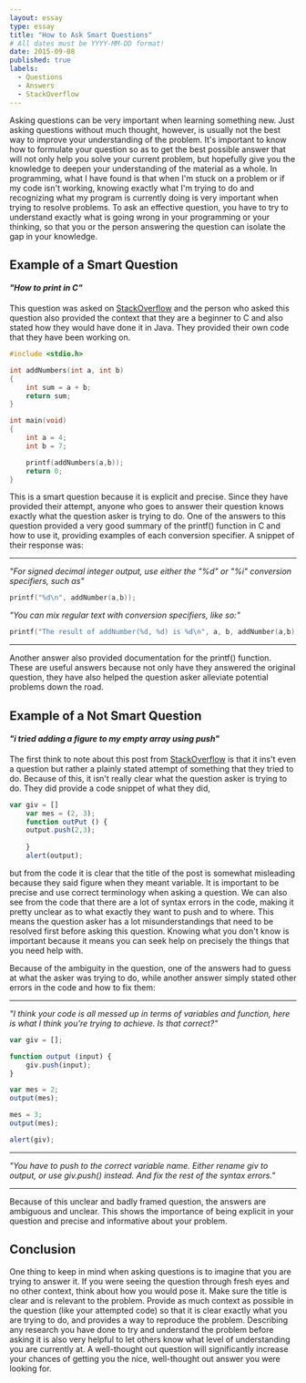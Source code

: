 ```yaml
---
layout: essay
type: essay
title: "How to Ask Smart Questions"
# All dates must be YYYY-MM-DD format!
date: 2015-09-08
published: true
labels:
  - Questions
  - Answers
  - StackOverflow
---
```


Asking questions can be very important when learning something new. Just asking questions without much thought, however, is usually not the best way to improve your understanding of the problem. It's important to know how to formulate your question so as to get the best possible answer that will not only help you solve your current problem, but hopefully give you the knowledge to deepen your understanding of the material as a whole. In programming, what I have found is that when I'm stuck on a problem or if my code isn't working, knowing exactly what I'm trying to do and recognizing what my program is currently doing is very important when trying to resolve problems. To ask an effective question, you have to try to understand exactly what is going wrong in your programming or your thinking, so that you or the person answering the question can isolate the gap in your knowledge.

## Example of a Smart Question

#### *"How to print in C"*

This question was asked on [StackOverflow](https://stackoverflow.com/questions/2162758/how-to-print-in-c) and the person who asked this question also provided the context that they are a beginner to C and also stated how they would have done it in Java. They provided their own code that they have been working on.

```c
#include <stdio.h>

int addNumbers(int a, int b)
{
    int sum = a + b;
    return sum;
}

int main(void)
{
    int a = 4;
    int b = 7;

    printf(addNumbers(a,b));
    return 0;
}
```

This is a smart question because it is explicit and precise. Since they have provided their attempt, anyone who goes to answer their question knows exactly what the question asker is trying to do. One of the answers to this question provided a very good summary of the printf() function in C and how to use it, providing examples of each conversion specifier. A snippet of their response was:

---
*"For signed decimal integer output, use either the "%d" or "%i" conversion specifiers, such as"*

```c
printf("%d\n", addNumber(a,b));
```
*"You can mix regular text with conversion specifiers, like so:"*
```c
printf("The result of addNumber(%d, %d) is %d\n", a, b, addNumber(a,b));
```
---

Another answer also provided documentation for the printf() function. These are useful answers because not only have they answered the original question, they have also helped the question asker alleviate potential problems down the road.

## Example of a Not Smart Question

#### *"i tried adding a figure to my empty array using push"*

The first think to note about this post from [StackOverflow](https://stackoverflow.com/questions/73651500/i-tried-adding-a-figure-to-my-empty-array-using-push) is that it ins't even a question but rather a plainly stated attempt of something that they tried to do. Because of this, it isn't really clear what the question asker is trying to do. They did provide a code snippet of what they did, 

```javascript
var giv = []
    var mes = (2, 3);
    function outPut () {
    output.push(2,3); 
        
    }
    alert(output);
```

but from the code it is clear that the title of the post is somewhat misleading because they said figure when they meant variable. It is important to be precise and use correct terminology when asking a question. We can also see from the code that there are a lot of syntax errors in the code, making it pretty unclear as to what exactly they want to push and to where. This means the question asker has a lot misunderstandings that need to be resolved first before asking this question. Knowing what you don't know is important because it means you can seek help on precisely the things that you need help with.

Because of the ambiguity in the question, one of the answers had to guess at what the asker was trying to do, while another answer simply stated other errors in the code and how to fix them:

---
*"I think your code is all messed up in terms of variables and function, here is what I think you're trying to achieve. Is that correct?"*

```javascript
var giv = [];

function output (input) {
    giv.push(input);
}

var mes = 2;
output(mes);

mes = 3;
output(mes);

alert(giv);
```
---
*"You have to push to the correct variable name. Either rename giv to output, or use giv.push() instead. And fix the rest of the syntax errors."*

---

Because of this unclear and badly framed question, the answers are ambiguous and unclear. This shows the importance of being explicit in your question and precise and informative about your problem.

## Conclusion

One thing to keep in mind when asking questions is to imagine that you are trying to answer it. If you were seeing the question through fresh eyes and no other context, think about how you would pose it. Make sure the title is clear and is relevant to the problem. Provide as much context as possible in the question (like your attempted code) so that it is clear exactly what you are trying to do, and provides a way to reproduce the problem. Describing any research you have done to try and understand the problem before asking it is also very helpful to let others know what level of understanding you are currently at. A well-thought out question will significantly increase your chances of getting you the nice, well-thought out answer you were looking for.  
